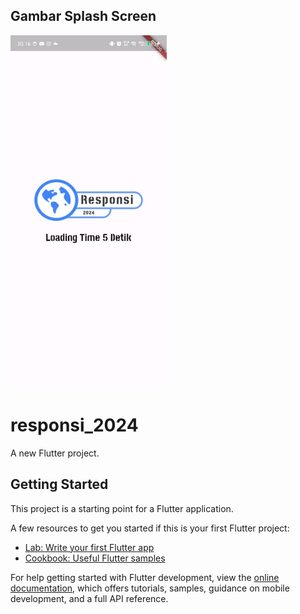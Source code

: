 ## Gambar Splash Screen
<img src="https://github.com/Daviddjunanda28/Responsi_2024/blob/main/splash_screen.jpg?raw=true" alt="Splash Screen" width="250"/>


# responsi_2024

A new Flutter project.

## Getting Started

This project is a starting point for a Flutter application.

A few resources to get you started if this is your first Flutter project:

- [Lab: Write your first Flutter app](https://docs.flutter.dev/get-started/codelab)
- [Cookbook: Useful Flutter samples](https://docs.flutter.dev/cookbook)

For help getting started with Flutter development, view the
[online documentation](https://docs.flutter.dev/), which offers tutorials,
samples, guidance on mobile development, and a full API reference.
